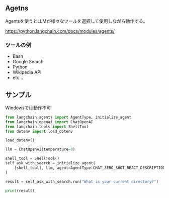 ## Agetns

Agentsを使うとLLMが様々なツールを選択して使用しながら動作する。

https://python.langchain.com/docs/modules/agents/

### ツールの例

- Bash
- Google Search
- Python
- Wikipedia API
- etc...

## サンプル

Windowsでは動作不可

```python
from langchain.agents import AgentType, initialize_agent
from langchain_openai import ChatOpenAI
from langchain.tools import ShellTool
from dotenv import load_dotenv

load_dotenv()

llm = ChatOpenAI(temperature=0)

shell_tool = ShellTool()
self_ask_with_search = initialize_agent(
    [shell_tool], llm, agent=AgentType.CHAT_ZERO_SHOT_REACT_DESCRIPTION, verbose=True
)

result = self_ask_with_search.run("What is your current directory?")

print(result)
```